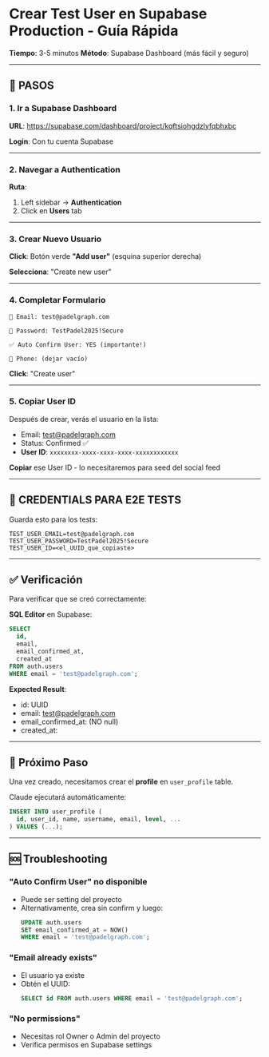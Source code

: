 # Crear Test User en Supabase Production - Guía Rápida

**Tiempo**: 3-5 minutos
**Método**: Supabase Dashboard (más fácil y seguro)

---

## 🎯 PASOS

### 1. Ir a Supabase Dashboard

**URL**: https://supabase.com/dashboard/project/kqftsiohgdzlyfqbhxbc

**Login**: Con tu cuenta Supabase

---

### 2. Navegar a Authentication

**Ruta**:
1. Left sidebar → **Authentication**
2. Click en **Users** tab

---

### 3. Crear Nuevo Usuario

**Click**: Botón verde **"Add user"** (esquina superior derecha)

**Selecciona**: "Create new user"

---

### 4. Completar Formulario

```
📧 Email: test@padelgraph.com

🔑 Password: TestPadel2025!Secure

✅ Auto Confirm User: YES (importante!)

📱 Phone: (dejar vacío)
```

**Click**: "Create user"

---

### 5. Copiar User ID

Después de crear, verás el usuario en la lista:
- Email: test@padelgraph.com
- Status: Confirmed ✅
- **User ID**: `xxxxxxxx-xxxx-xxxx-xxxx-xxxxxxxxxxxx`

**Copiar** ese User ID - lo necesitaremos para seed del social feed

---

## 📝 CREDENTIALS PARA E2E TESTS

Guarda esto para los tests:

```
TEST_USER_EMAIL=test@padelgraph.com
TEST_USER_PASSWORD=TestPadel2025!Secure
TEST_USER_ID=<el_UUID_que_copiaste>
```

---

## ✅ Verificación

Para verificar que se creó correctamente:

**SQL Editor** en Supabase:
```sql
SELECT
  id,
  email,
  email_confirmed_at,
  created_at
FROM auth.users
WHERE email = 'test@padelgraph.com';
```

**Expected Result**:
- id: UUID
- email: test@padelgraph.com
- email_confirmed_at: <timestamp> (NO null)
- created_at: <timestamp>

---

## 🔄 Próximo Paso

Una vez creado, necesitamos crear el **profile** en `user_profile` table.

Claude ejecutará automáticamente:
```sql
INSERT INTO user_profile (
  id, user_id, name, username, email, level, ...
) VALUES (...);
```

---

## 🆘 Troubleshooting

### "Auto Confirm User" no disponible
- Puede ser setting del proyecto
- Alternativamente, crea sin confirm y luego:
  ```sql
  UPDATE auth.users
  SET email_confirmed_at = NOW()
  WHERE email = 'test@padelgraph.com';
  ```

### "Email already exists"
- El usuario ya existe
- Obtén el UUID:
  ```sql
  SELECT id FROM auth.users WHERE email = 'test@padelgraph.com';
  ```

### "No permissions"
- Necesitas rol Owner o Admin del proyecto
- Verifica permisos en Supabase settings
